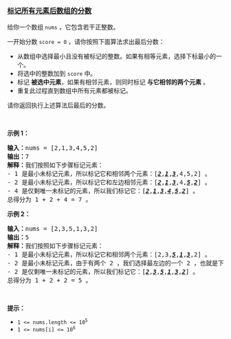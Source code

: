 ### [标记所有元素后数组的分数](https://leetcode-cn.com/problems/find-score-of-an-array-after-marking-all-elements)

<p>给你一个数组&nbsp;<code>nums</code>&nbsp;，它包含若干正整数。</p>

<p>一开始分数&nbsp;<code>score = 0</code>&nbsp;，请你按照下面算法求出最后分数：</p>

<ul>
	<li>从数组中选择最小且没有被标记的整数。如果有相等元素，选择下标最小的一个。</li>
	<li>将选中的整数加到&nbsp;<code>score</code>&nbsp;中。</li>
	<li>标记 <strong>被选中元素</strong>，如果有相邻元素，则同时标记&nbsp;<strong>与它相邻的两个元素</strong>&nbsp;。</li>
	<li>重复此过程直到数组中所有元素都被标记。</li>
</ul>

<p>请你返回执行上述算法后最后的分数。</p>

<p>&nbsp;</p>

<p><strong>示例 1：</strong></p>

<pre>
<b>输入：</b>nums = [2,1,3,4,5,2]
<b>输出：</b>7
<b>解释：</b>我们按照如下步骤标记元素：
- 1 是最小未标记元素，所以标记它和相邻两个元素：[<u><em><strong>2</strong></em></u>,<u><em><strong>1</strong></em></u>,<u><em><strong>3</strong></em></u>,4,5,2] 。
- 2 是最小未标记元素，所以标记它和左边相邻元素：[<u><em><strong>2</strong></em></u>,<u><em><strong>1</strong></em></u>,<u><em><strong>3</strong></em></u>,4,<u><em><strong>5</strong></em></u>,<u><em><strong>2</strong></em></u>] 。
- 4 是仅剩唯一未标记的元素，所以我们标记它：[<u><em><strong>2</strong></em></u>,<u><em><strong>1</strong></em></u>,<u><em><strong>3</strong></em></u>,<u><em><strong>4</strong></em></u>,<u><em><strong>5</strong></em></u>,<u><em><strong>2</strong></em></u>] 。
总得分为 1 + 2 + 4 = 7 。
</pre>

<p><strong>示例 2：</strong></p>

<pre>
<b>输入：</b>nums = [2,3,5,1,3,2]
<b>输出：</b>5
<b>解释：</b>我们按照如下步骤标记元素：
- 1 是最小未标记元素，所以标记它和相邻两个元素：[2,3,<u><em><strong>5</strong></em></u>,<u><em><strong>1</strong></em></u>,<u><em><strong>3</strong></em></u>,2] 。
- 2 是最小未标记元素，由于有两个 2 ，我们选择最左边的一个 2 ，也就是下标为 0 处的 2 ，以及它右边相邻的元素：[<u><em><strong>2</strong></em></u>,<u><em><strong>3</strong></em></u>,<u><em><strong>5</strong></em></u>,<u><em><strong>1</strong></em></u>,<u><em><strong>3</strong></em></u>,2] 。
- 2 是仅剩唯一未标记的元素，所以我们标记它：[<u><em><strong>2</strong></em></u>,<u><em><strong>3</strong></em></u>,<u><em><strong>5</strong></em></u>,<u><em><strong>1</strong></em></u>,<u><em><strong>3</strong></em></u>,<u><em><strong>2</strong></em></u>] 。
总得分为 1 + 2 + 2 = 5 。
</pre>

<p>&nbsp;</p>

<p><strong>提示：</strong></p>

<ul>
	<li><code>1 &lt;= nums.length &lt;= 10<sup>5</sup></code></li>
	<li><code>1 &lt;= nums[i] &lt;= 10<sup>6</sup></code></li>
</ul>
